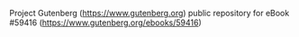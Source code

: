 Project Gutenberg (https://www.gutenberg.org) public repository for
eBook #59416 (https://www.gutenberg.org/ebooks/59416)
